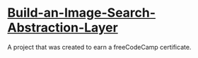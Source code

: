 # [Build-an-Image-Search-Abstraction-Layer](https://www.freecodecamp.org/learn/coding-interview-prep/take-home-projects/build-an-image-search-abstraction-layer)
A project that was created to earn a freeCodeCamp certificate.
